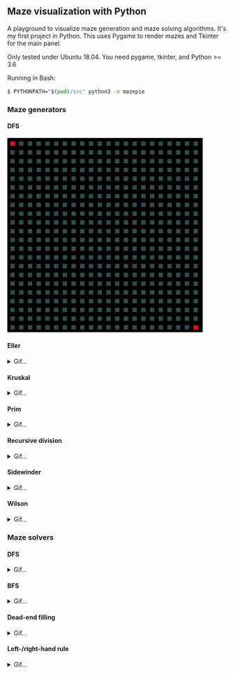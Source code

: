 ## Maze visualization with Python

A playground to visualize maze generation and maze solving 
algorithms. It's my first project in Python. This uses Pygame
to render mazes and Tkinter for the main panel.

Only tested under Ubuntu 18.04. You need pygame, tkinter, and Python >= 3.6 

Running in Bash:

```bash
$ PYTHONPATH="$(pwd)/src" python3 -m mazepie
```


### Maze generators

#### DFS

![Gif](gifs/generators/dfs.gif)

#### Eller

<details>
    <summary>Gif...</summary>

![Gif](gifs/generators/eller.gif)

</details>

#### Kruskal

<details>
    <summary>Gif...</summary>

![Gif](gifs/generators/kruskal.gif)

</details>

#### Prim

<details>
    <summary>Gif...</summary>

![Gif](gifs/generators/prim.gif)

</details>

#### Recursive division

<details>
    <summary>Gif...</summary>

![Gif](gifs/generators/rec_div.gif)

</details>


#### Sidewinder

<details>
    <summary>Gif...</summary>

![Gif](gifs/generators/sidewinder.gif)

</details>

#### Wilson

<details>
    <summary>Gif...</summary>

![Gif](gifs/generators/wilson.gif)

</details>


### Maze solvers

#### DFS

<details>
    <summary>Gif...</summary>

![Gif](gifs/solvers/dfs.gif)

</details>

#### BFS

<details>
    <summary>Gif...</summary>

![Gif](gifs/solvers/bfs.gif)

</details>

#### Dead-end filling

<details>
    <summary>Gif...</summary>

![Gif](gifs/solvers/dead_ends.gif)

</details>

#### Left-/right-hand rule

<details>
    <summary>Gif...</summary>

![Gif](gifs/solvers/rhand_rule.gif)

</details>

